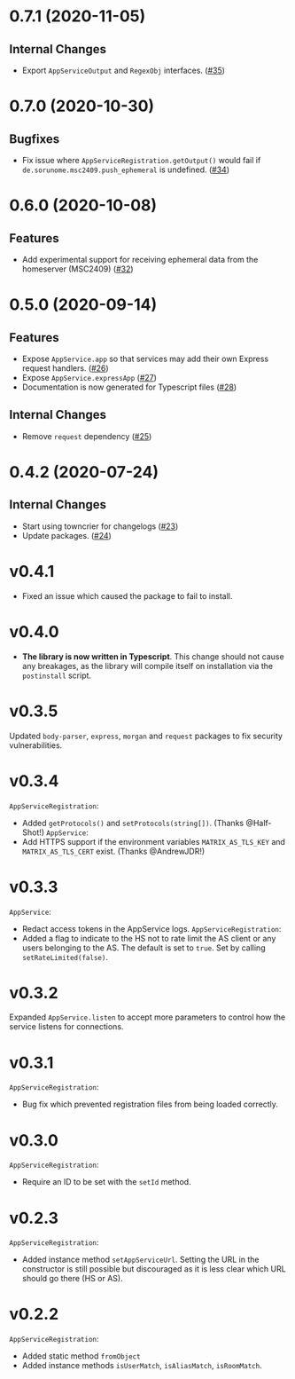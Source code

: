  0.7.1 (2020-11-05)
===================

Internal Changes
----------------

- Export `AppServiceOutput` and `RegexObj` interfaces. ([\#35](https://github.com/matrix-org/matrix-appservice-node/issues/35))


0.7.0 (2020-10-30)
===================

Bugfixes
--------

- Fix issue where `AppServiceRegistration.getOutput()` would fail if `de.sorunome.msc2409.push_ephemeral` is undefined. ([\#34](https://github.com/matrix-org/matrix-appservice-node/issues/34))


0.6.0 (2020-10-08)
===================

Features
--------

- Add experimental support for receiving ephemeral data from the homeserver (MSC2409) ([\#32](https://github.com/matrix-org/matrix-appservice-node/issues/32))


0.5.0 (2020-09-14)
===================

Features
--------

- Expose `AppService.app` so that services may add their own Express request handlers. ([\#26](https://github.com/matrix-org/matrix-appservice-node/issues/26))
- Expose `AppService.expressApp` ([\#27](https://github.com/matrix-org/matrix-appservice-node/issues/27))
- Documentation is now generated for Typescript files ([\#28](https://github.com/matrix-org/matrix-appservice-node/issues/28))


Internal Changes
----------------

- Remove `request` dependency ([\#25](https://github.com/matrix-org/matrix-appservice-node/issues/25))


0.4.2 (2020-07-24)
===================

Internal Changes
----------------

- Start using towncrier for changelogs ([\#23](https://github.com/matrix-org/matrix-appservice-node/issues/23))
- Update packages. ([\#24](https://github.com/matrix-org/matrix-appservice-node/issues/24))


v0.4.1
======

- Fixed an issue which caused the package to fail to install.

v0.4.0
======

- **The library is now written in Typescript**.
  This change should not cause any breakages, as the library will
  compile itself on installation via the `postinstall` script.

v0.3.5
======

Updated `body-parser`, `express`, `morgan` and `request` packages to fix security vulnerabilities.


v0.3.4
======
`AppServiceRegistration`:
 * Added `getProtocols()` and `setProtocols(string[])`. (Thanks @Half-Shot!)
`AppService`:
 * Add HTTPS support if the environment variables `MATRIX_AS_TLS_KEY` and `MATRIX_AS_TLS_CERT` exist. (Thanks @AndrewJDR!)

v0.3.3
======
`AppService`:
 * Redact access tokens in the AppService logs.
`AppServiceRegistration`:
 * Added a flag to indicate to the HS not to rate limit the AS client or any users belonging to the AS. The default is set to `true`. Set by calling `setRateLimited(false)`.

v0.3.2
======
Expanded `AppService.listen` to accept more parameters to control how the service
listens for connections.

v0.3.1
======
`AppServiceRegistration`:
 * Bug fix which prevented registration files from being loaded correctly.

v0.3.0
======
`AppServiceRegistration`:
 * Require an ID to be set with the `setId` method.

v0.2.3
======
`AppServiceRegistration`:
 * Added instance method `setAppServiceUrl`. Setting the URL in the constructor
   is still possible but discouraged as it is less clear which URL should go
   there (HS or AS).

v0.2.2
======
`AppServiceRegistration`:
 * Added static method `fromObject`
 * Added instance methods `isUserMatch`, `isAliasMatch`, `isRoomMatch`.
